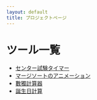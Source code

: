 ```yaml
---
layout: default
title: プロジェクトページ
---
```


# ツール一覧

- [センター試験タイマー](./centerexam.html)
- [マージソートのアニメーション](./mergesort.html)
- [數獨計算器](./sudoku.html)
- [誕生日計算](./calcbirthday.html)
